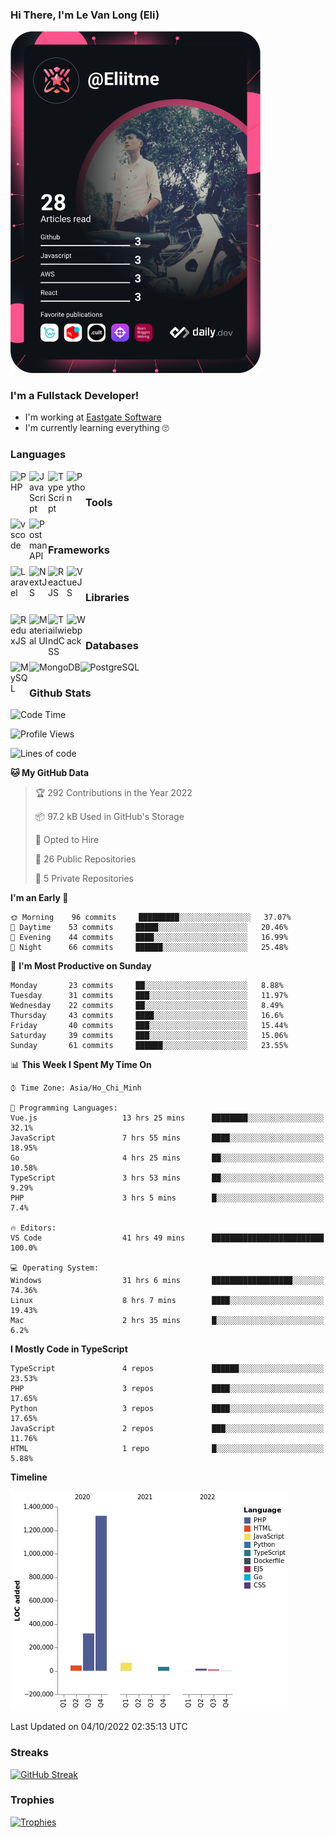 ### Hi There, I'm Le Van Long (Eli)
<a href="https://profile.eliitme.xyz"><img src="https://github.com/Eliitme/Eliitme/blob/master/devcard.svg" width="400" alt="Long Le Van (Eli) 's Dev Card"/></a>

### I'm a Fullstack Developer!
- I'm working at [Eastgate Software](https://eastgate-software.com/)
- I'm currently learning everything 🙄

### Languages
<img align="left" alt="PHP" src="https://img.icons8.com/ios/344/php-logo.png" width="30px"/>
<img align="left" alt="JavaScript" src="https://img.icons8.com/ios/344/javascript--v1.png" width="30px"/>
<img align="left" alt="TypeScript" src="https://img.icons8.com/ios/344/typescript.png" width="30px" />
<img align="left" alt="Python" src="https://img.icons8.com/ios/344/python--v1.png" width="30px" />
<br />

### Tools
<img align="left" alt="vscode" src="https://img.icons8.com/ios/344/visual-studio.png" width="30px"/>
<img align="left" alt="Postman API" src="https://img.icons8.com/wired/344/postman-api.png" width="30px"/>
<br />

### Frameworks
<img align="left" alt="Laravel" src="https://img.icons8.com/ios/344/laravel.png" width="30px"/>
<img align="left" alt="NextJS" src="https://img.icons8.com/color/344/nextjs.png" width="30px" />
<img align="left" alt="ReactJS" src="https://img.icons8.com/ios/344/react-native--v1.png" width="30px" />
<img align="left" alt="VueJS" src="https://img.icons8.com/windows/344/vuejs.png" width="30px" />
<br />

### Libraries
<img align="left" alt="ReduxJS" src="https://img.icons8.com/ios/344/redux.png" width="30px"/>
<img align="left" alt="Material UI" src="https://img.icons8.com/color/344/material-ui.png" width="30px" />
<img align="left" alt="TailwindCSS" src="https://img.icons8.com/color/344/tailwindcss.png" width="30px" />
<img align="left" alt="Webpack" src="https://img.icons8.com/dusk/344/webpack.png" width="30px" />
<br />

### Databases
<img align="left" alt="MySQL" src="https://img.icons8.com/ios/344/mysql.png" width="30px"/>
<img align="left" alt="MongoDB" src="https://img.icons8.com/color/344/mongodb.png" height="30px" />
<img align="left" alt="PostgreSQL" src="https://img.icons8.com/ios/344/postgreesql.png" height="30px" />
<br />

### Github Stats
<!--START_SECTION:waka-->
![Code Time](http://img.shields.io/badge/Code%20Time-3%2C155%20hrs%2022%20mins-blue)

![Profile Views](http://img.shields.io/badge/Profile%20Views-170-blue)

![Lines of code](https://img.shields.io/badge/From%20Hello%20World%20I%27ve%20Written-2%20Million%20lines%20of%20code-blue)

**🐱 My GitHub Data** 

> 🏆 292 Contributions in the Year 2022
 > 
> 📦 97.2 kB Used in GitHub's Storage 
 > 
> 💼 Opted to Hire
 > 
> 📜 26 Public Repositories 
 > 
> 🔑 5 Private Repositories  
 > 
**I'm an Early 🐤** 

```text
🌞 Morning    96 commits     █████████░░░░░░░░░░░░░░░░   37.07% 
🌆 Daytime    53 commits     █████░░░░░░░░░░░░░░░░░░░░   20.46% 
🌃 Evening    44 commits     ████░░░░░░░░░░░░░░░░░░░░░   16.99% 
🌙 Night      66 commits     ██████░░░░░░░░░░░░░░░░░░░   25.48%

```
📅 **I'm Most Productive on Sunday** 

```text
Monday       23 commits     ██░░░░░░░░░░░░░░░░░░░░░░░   8.88% 
Tuesday      31 commits     ███░░░░░░░░░░░░░░░░░░░░░░   11.97% 
Wednesday    22 commits     ██░░░░░░░░░░░░░░░░░░░░░░░   8.49% 
Thursday     43 commits     ████░░░░░░░░░░░░░░░░░░░░░   16.6% 
Friday       40 commits     ███░░░░░░░░░░░░░░░░░░░░░░   15.44% 
Saturday     39 commits     ███░░░░░░░░░░░░░░░░░░░░░░   15.06% 
Sunday       61 commits     ██████░░░░░░░░░░░░░░░░░░░   23.55%

```


📊 **This Week I Spent My Time On** 

```text
⌚︎ Time Zone: Asia/Ho_Chi_Minh

💬 Programming Languages: 
Vue.js                   13 hrs 25 mins      ████████░░░░░░░░░░░░░░░░░   32.1% 
JavaScript               7 hrs 55 mins       ████░░░░░░░░░░░░░░░░░░░░░   18.95% 
Go                       4 hrs 25 mins       ██░░░░░░░░░░░░░░░░░░░░░░░   10.58% 
TypeScript               3 hrs 53 mins       ██░░░░░░░░░░░░░░░░░░░░░░░   9.29% 
PHP                      3 hrs 5 mins        █░░░░░░░░░░░░░░░░░░░░░░░░   7.4%

🔥 Editors: 
VS Code                  41 hrs 49 mins      █████████████████████████   100.0%

💻 Operating System: 
Windows                  31 hrs 6 mins       ██████████████████░░░░░░░   74.36% 
Linux                    8 hrs 7 mins        ████░░░░░░░░░░░░░░░░░░░░░   19.43% 
Mac                      2 hrs 35 mins       █░░░░░░░░░░░░░░░░░░░░░░░░   6.2%

```

**I Mostly Code in TypeScript** 

```text
TypeScript               4 repos             ██████░░░░░░░░░░░░░░░░░░░   23.53% 
PHP                      3 repos             ████░░░░░░░░░░░░░░░░░░░░░   17.65% 
Python                   3 repos             ████░░░░░░░░░░░░░░░░░░░░░   17.65% 
JavaScript               2 repos             ███░░░░░░░░░░░░░░░░░░░░░░   11.76% 
HTML                     1 repo              █░░░░░░░░░░░░░░░░░░░░░░░░   5.88%

```


**Timeline**

![Chart not found](https://raw.githubusercontent.com/Eliitme/Eliitme/master/charts/bar_graph.png) 


 Last Updated on 04/10/2022 02:35:13 UTC
<!--END_SECTION:waka-->

### Streaks
[![GitHub Streak](http://github-readme-streak-stats.herokuapp.com?user=Eliitme)](#Streaks)

### Trophies
[![Trophies](https://github-profile-trophy.vercel.app/?username=Eliitme&margin-w=10&theme=discord)](#Trophies)

